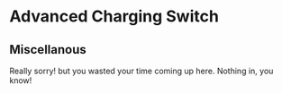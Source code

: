 # Advanced Charging Switch

## Miscellanous

Really sorry! but you wasted your time coming up here. Nothing in, you know!
